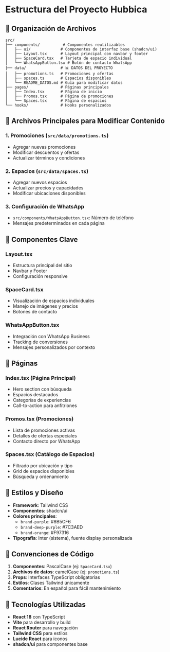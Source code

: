 
# Estructura del Proyecto Hubbica

## 📁 Organización de Archivos

```
src/
├── components/          # Componentes reutilizables
│   ├── ui/             # Componentes de interfaz base (shadcn/ui)
│   ├── Layout.tsx      # Layout principal con navbar y footer
│   ├── SpaceCard.tsx   # Tarjeta de espacio individual
│   └── WhatsAppButton.tsx # Botón de contacto WhatsApp
├── data/               # 📊 DATOS DEL PROYECTO
│   ├── promotions.ts   # Promociones y ofertas
│   ├── spaces.ts       # Espacios disponibles
│   └── README_DATOS.md # Guía para modificar datos
├── pages/              # Páginas principales
│   ├── Index.tsx       # Página de inicio
│   ├── Promos.tsx      # Página de promociones
│   └── Spaces.tsx      # Página de espacios
└── hooks/              # Hooks personalizados
```

## 🎯 Archivos Principales para Modificar Contenido

### 1. Promociones (`src/data/promotions.ts`)
- Agregar nuevas promociones
- Modificar descuentos y ofertas
- Actualizar términos y condiciones

### 2. Espacios (`src/data/spaces.ts`)
- Agregar nuevos espacios
- Actualizar precios y capacidades
- Modificar ubicaciones disponibles

### 3. Configuración de WhatsApp
- `src/components/WhatsAppButton.tsx`: Número de teléfono
- Mensajes predeterminados en cada página

## 🔧 Componentes Clave

### Layout.tsx
- Estructura principal del sitio
- Navbar y Footer
- Configuración responsive

### SpaceCard.tsx
- Visualización de espacios individuales
- Manejo de imágenes y precios
- Botones de contacto

### WhatsAppButton.tsx
- Integración con WhatsApp Business
- Tracking de conversiones
- Mensajes personalizados por contexto

## 📱 Páginas

### Index.tsx (Página Principal)
- Hero section con búsqueda
- Espacios destacados
- Categorías de experiencias
- Call-to-action para anfitriones

### Promos.tsx (Promociones)
- Lista de promociones activas
- Detalles de ofertas especiales
- Contacto directo por WhatsApp

### Spaces.tsx (Catálogo de Espacios)
- Filtrado por ubicación y tipo
- Grid de espacios disponibles
- Búsqueda y ordenamiento

## 🎨 Estilos y Diseño

- **Framework**: Tailwind CSS
- **Componentes**: shadcn/ui
- **Colores principales**: 
  - `brand-purple`: #8B5CF6
  - `brand-deep-purple`: #7C3AED
  - `brand-orange`: #F97316
- **Tipografía**: Inter (sistema), fuente display personalizada

## 📝 Convenciones de Código

1. **Componentes**: PascalCase (ej: `SpaceCard.tsx`)
2. **Archivos de datos**: camelCase (ej: `promotions.ts`)
3. **Props**: Interfaces TypeScript obligatorias
4. **Estilos**: Clases Tailwind únicamente
5. **Comentarios**: En español para fácil mantenimiento

## 🚀 Tecnologías Utilizadas

- **React 18** con TypeScript
- **Vite** para desarrollo y build
- **React Router** para navegación
- **Tailwind CSS** para estilos
- **Lucide React** para iconos
- **shadcn/ui** para componentes base
